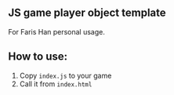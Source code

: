 ## JS game player object template

For Faris Han personal usage.

## How to use:
1. Copy `index.js` to your game
2. Call it from `index.html`